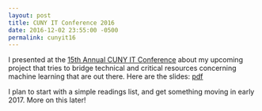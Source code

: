 ```yaml
---
layout: post
title: CUNY IT Conference 2016
date: 2016-12-02 23:55:00 -0500
permalink: cunyit16
---
```


I presented at the [15th Annual CUNY IT Conference](http://www.centerdigitaled.com/events/CUNY-IT-Conference.html) about my upcoming project that tries to bridge technical and critical resources concerning machine learning that are out there. Here are the slides: [pdf]({{site.baseurl}}/assets/cunyitconference16_koh.pdf)

I plan to start with a simple readings list, and get something moving in early 2017. More on this later!